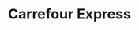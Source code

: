 ---
title: "Carrefour Express"
url: /buenos-aires/carrefour-express-avenida-rivadavia-2/
shop: comodidad
---